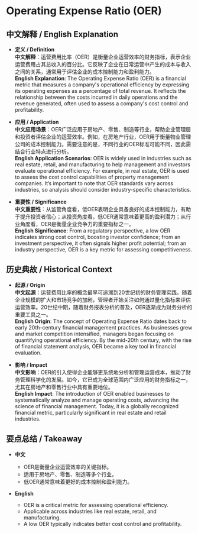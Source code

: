 # Operating Expense Ratio (OER)

## 中文解释 / English Explanation

* **定义 / Definition**  
  **中文解释**：运营费用比率（OER）是衡量企业运营效率的财务指标，表示企业运营费用占其总收入的百分比。它反映了企业在日常运营中产生的成本与收入之间的关系，通常用于评估企业的成本控制能力和盈利能力。  
  **English Explanation**: The Operating Expense Ratio (OER) is a financial metric that measures a company's operational efficiency by expressing its operating expenses as a percentage of total revenue. It reflects the relationship between the costs incurred in daily operations and the revenue generated, often used to assess a company's cost control and profitability.

* **应用 / Application**  
  **中文应用场景**：OER广泛应用于房地产、零售、制造等行业，帮助企业管理层和投资者评估企业的运营效率。例如，在房地产行业，OER用于衡量物业管理公司的成本控制能力。需要注意的是，不同行业的OER标准可能不同，因此需结合行业特点进行分析。  
  **English Application Scenarios**: OER is widely used in industries such as real estate, retail, and manufacturing to help management and investors evaluate operational efficiency. For example, in real estate, OER is used to assess the cost control capabilities of property management companies. It’s important to note that OER standards vary across industries, so analysis should consider industry-specific characteristics.

* **重要性 / Significance**  
  **中文重要性**：从监管角度看，低OER表明企业具备良好的成本控制能力，有助于提升投资者信心；从投资角度看，低OER通常意味着更高的盈利潜力；从行业角度看，OER是衡量企业竞争力的重要指标之一。  
  **English Significance**: From a regulatory perspective, a low OER indicates strong cost control, boosting investor confidence; from an investment perspective, it often signals higher profit potential; from an industry perspective, OER is a key metric for assessing competitiveness.

## 历史典故 / Historical Context

* **起源 / Origin**  
  **中文起源**：运营费用比率的概念最早可追溯到20世纪初的财务管理实践。随着企业规模的扩大和市场竞争的加剧，管理者开始关注如何通过量化指标来评估运营效率。20世纪中期，随着财务报表分析的普及，OER逐渐成为财务分析的重要工具之一。  
  **English Origin**: The concept of Operating Expense Ratio dates back to early 20th-century financial management practices. As businesses grew and market competition intensified, managers began focusing on quantifying operational efficiency. By the mid-20th century, with the rise of financial statement analysis, OER became a key tool in financial evaluation.

* **影响 / Impact**  
  **中文影响**：OER的引入使得企业能够更系统地分析和管理运营成本，推动了财务管理科学化的发展。如今，它已成为全球范围内广泛应用的财务指标之一，尤其在房地产和零售行业中具有重要地位。  
  **English Impact**: The introduction of OER enabled businesses to systematically analyze and manage operating costs, advancing the science of financial management. Today, it is a globally recognized financial metric, particularly significant in real estate and retail industries.

## 要点总结 / Takeaway

* **中文**  
  - OER是衡量企业运营效率的关键指标。  
  - 适用于房地产、零售、制造等多个行业。  
  - 低OER通常意味着更好的成本控制和盈利能力。

* **English**  
  - OER is a critical metric for assessing operational efficiency.  
  - Applicable across industries like real estate, retail, and manufacturing.  
  - A low OER typically indicates better cost control and profitability.